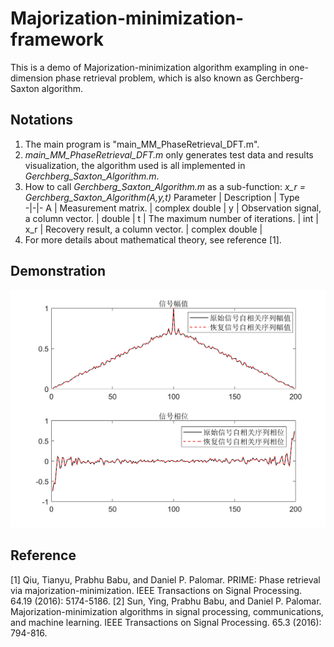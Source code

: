 # Majorization-minimization-framework
This is a demo of Majorization-minimization algorithm exampling in one-dimension phase retrieval problem, which is also known as Gerchberg-Saxton algorithm.
## Notations
1. The main program is "main_MM_PhaseRetrieval_DFT.m".
2. *main_MM_PhaseRetrieval_DFT.m* only generates test data and results visualization, the algorithm used is all implemented in *Gerchberg_Saxton_Algorithm.m*.
3. How to call *Gerchberg_Saxton_Algorithm.m* as a sub-function: *x_r = Gerchberg_Saxton_Algorithm(A,y,t)*
    Parameter | Description |  Type  
    -|-|-
    A | Measurement matrix. | complex double |
    y   | Observation signal, a column vector. | double |
    t    | The maximum number of iterations. | int |
    x_r | Recovery result, a column vector. | complex double |
4. For more details about mathematical theory, see reference [1].

## Demonstration
![2](/figures/1.jpg)

## Reference
[1] Qiu, Tianyu, Prabhu Babu, and Daniel P. Palomar. PRIME: Phase retrieval via majorization-minimization. IEEE Transactions on Signal Processing. 64.19 (2016): 5174-5186.
[2] Sun, Ying, Prabhu Babu, and Daniel P. Palomar. Majorization-minimization algorithms in signal processing, communications, and machine learning. IEEE Transactions on Signal Processing. 65.3 (2016): 794-816.